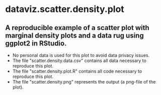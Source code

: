 # dataviz.scatter.density.plot

## A reproducible example of a scatter plot with marginal density plots and a data rug using ggplot2 in RStudio. 
* No personal data is used for this plot to avoid data privacy issues.
* The file "scatter.density.data.csv" contains all data necessary to reproduce this plot.
* The file "scatter.density.plot.R" contains all code necessary to reproduce this plot.
* The file "scatter.density.png" represents the output (a png-file of the plot).
